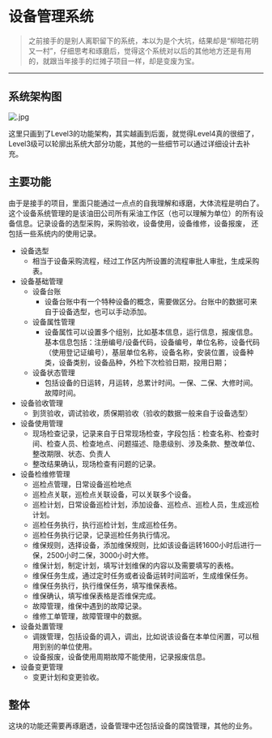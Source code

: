 # 设备管理系统

> 之前接手的是别人离职留下的系统，本以为是个大坑，结果却是“柳暗花明又一村”，仔细思考和琢磨后，觉得这个系统对以后的其他地方还是有用的，就跟当年接手的烂摊子项目一样，却是变废为宝。

--- 

## 系统架构图

![.jpg](https://s2.loli.net/2024/12/05/upO1EYAgGLKrbtx.jpg)

这里只画到了Level3的功能架构，其实越画到后面，就觉得Level4真的很细了，Level3级可以轮廓出系统大部分功能，其他的一些细节可以通过详细设计去补充。

## 主要功能

由于是接手的项目，里面只能通过一点点的自我理解和琢磨，大体流程是明白了。这个设备系统管理的是该油田公司所有采油工作区（也可以理解为单位）的所有设备信息。记录设备的选型采购，采购验收，设备使用，设备维修，设备报废， 还包括一些系统内的使用记录。

- 设备选型
    - 相当于设备采购流程，经过工作区内所设置的流程审批人审批，生成采购表。
- 设备基础管理
    - 设备台账
        - 设备台账中有一个特种设备的概念，需要做区分。台账中的数据可来自于设备选型，也可以手动添加。
    - 设备属性管理
        - 设备属性可以设置多个组别，比如基本信息，运行信息，报废信息。基本信息包括：注册编号/设备代码，设备编号，单位名称，设备代码（使用登记证编号），基层单位名称，设备名称，安装位置，设备种类，设备类别，设备品种，外检下次检验日期，投用日期；
    - 设备状态管理
        - 包括设备的日运转，月运转，总累计时间。一保、二保、大修时间。故障时间。
- 设备验收管理
    - 到货验收，调试验收，质保期验收（验收的数据一般来自于设备选型）
- 设备使用管理
    - 现场检查记录，记录来自于日常现场检查，字段包括：检查名称、检查时间、检查人员、检查地点、问题描述、隐患级别、涉及条款、整改单位、整改期限、状态、负责人
    - 整改结果确认，现场检查有问题的记录。
- 设备检维修管理
    - 巡检点管理，日常设备巡检地点
    - 巡检点关联，巡检点关联设备，可以关联多个设备。
    - 巡检计划，日常设备巡检计划，添加设备、巡检点、巡检人员，生成巡检计划。
    - 巡检任务执行，执行巡检计划，生成巡检任务。
    - 巡检任务执行记录，记录巡检任务执行情况。
    - 维保规则，选择设备，添加维保规则，比如该设备运转1600小时后进行一保，2500小时二保，3000小时大修。
    - 维保计划，制定计划，填写计划维保的内容以及需要填写的表格。
    - 维保任务生成，通过定时任务或者设备运转时间监听，生成维保任务。
    - 维保任务执行，执行维保任务，填写维保表格。
    - 维保确认，填写维保表格是否维保完成。
    - 故障管理，维保中遇到的故障记录。
    - 维修工单管理，故障管理中的数据。
- 设备处置管理
    - 调拨管理，包括设备的调入，调出，比如说该设备在本单位闲置，可以租用到别的单位使用。
    - 设备报废，设备使用周期故障不能使用，记录报废信息。
- 设备变更管理
    - 变更计划和变更验收。

## 整体

这块的功能还需要再琢磨透，设备管理中还包括设备的腐蚀管理，其他的业务。
